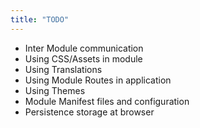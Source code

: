 ```yaml
---
title: "TODO"
---
```


* Inter Module communication
* Using CSS/Assets in module
* Using Translations
* Using Module Routes in application
* Using Themes
* Module Manifest files and configuration
* Persistence storage at browser 